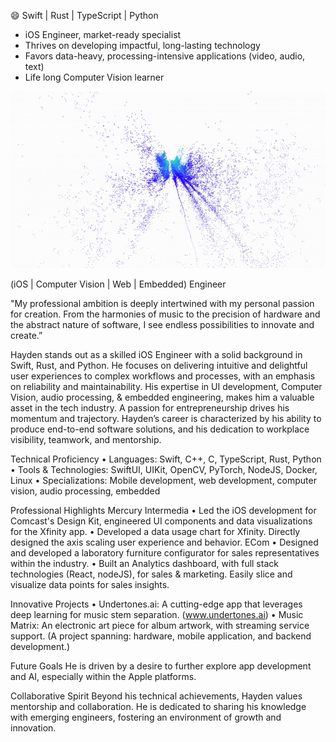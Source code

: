 😄 Swift | Rust | TypeScript | Python

- iOS Engineer, market-ready specialist
- Thrives on developing impactful, long-lasting technology
- Favors data-heavy, processing-intensive applications (video, audio, text)
- Life long Computer Vision learner 

![vo](https://github.com/hpennington/mono-visual-odometry/raw/main/point_cloud.gif)


(iOS | Computer Vision | Web | Embedded) Engineer

"My professional ambition is deeply intertwined with my personal passion for creation. From the harmonies of music to the precision of hardware and the abstract nature of software, I see endless possibilities to innovate and create.”

Hayden stands out as a skilled iOS Engineer with a solid background in Swift, Rust, and Python. He focuses on delivering intuitive and delightful user experiences to complex workflows and processes, with an emphasis on reliability and maintainability. His expertise in UI development, Computer Vision, audio processing, & embedded engineering, makes him a valuable asset in the tech industry. A passion for entrepreneurship drives his momentum and trajectory. Hayden’s career is characterized by his ability to produce end-to-end software solutions, and his dedication to workplace visibility, teamwork, and mentorship.

Technical Proficiency
	•	Languages: Swift, C++, C, TypeScript, Rust, Python
	•	Tools & Technologies: SwiftUI, UIKit, OpenCV, PyTorch, NodeJS, Docker, Linux
	•	Specializations: Mobile development, web development, computer vision, audio processing, embedded

Professional Highlights
Mercury Intermedia
     •     Led the iOS development for Comcast's Design Kit, engineered UI components and data visualizations for the Xfinity app.
     •     Developed a data usage chart for Xfinity. Directly designed the axis scaling user experience and behavior.
ECom
	•     Designed and developed a laboratory furniture configurator for sales representatives within the industry.
	•     Built an Analytics dashboard, with full stack technologies (React, nodeJS), for sales & marketing. Easily slice and visualize data points for sales insights.

Innovative Projects
	•     Undertones.ai: A cutting-edge app that leverages deep learning for music stem separation. (www.undertones.ai)
	•     Music Matrix: An electronic art piece for album artwork, with streaming service support. (A project spanning: hardware, mobile application, and backend development.)

Future Goals
He is driven by a desire to further explore app development and AI, especially within the Apple platforms. 

Collaborative Spirit
Beyond his technical achievements, Hayden values mentorship and collaboration. He is dedicated to sharing his knowledge with emerging engineers, fostering an environment of growth and innovation.

<!--
**hpennington/hpennington** is a ✨ _special_ ✨ repository because its `README.md` (this file) appears on your GitHub profile.

Here are some ideas to get you started:


-->
